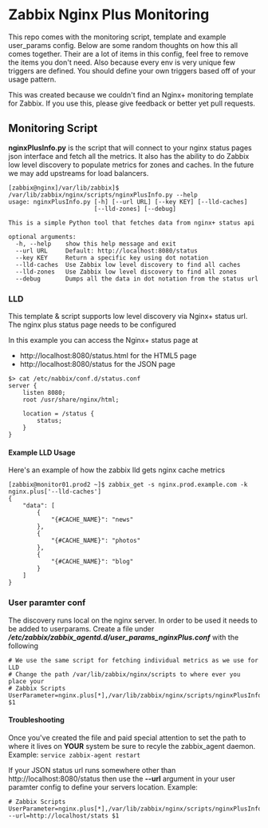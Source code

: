 # Zabbix Nginx Plus Monitoring
This repo comes with the monitoring script, template and example user_params config.  Below are some random thoughts on how this all comes together.  Their are a lot of items in this config, feel free to remove the items you don't need.  Also because every env is very unique few triggers are defined.  You should define your own triggers based off of your usage pattern.

This was created because we couldn't find an Nginx+ monitoring template for Zabbix.  If you use this, please give feedback or better yet pull requests.

## Monitoring Script
**nginxPlusInfo.py** is the script that will connect to your nginx status pages json interface and fetch all the metrics.  It also has the ability to do Zabbix low level discovery to populate metrics for zones and caches. In the future we may add upstreams for load balancers.


```
[zabbix@nginx]/var/lib/zabbix]$ /var/lib/zabbix/nginx/scripts/nginxPlusInfo.py --help
usage: nginxPlusInfo.py [-h] [--url URL] [--key KEY] [--lld-caches]
                        [--lld-zones] [--debug]

This is a simple Python tool that fetches data from nginx+ status api

optional arguments:
  -h, --help    show this help message and exit
  --url URL     Default: http://localhost:8080/status
  --key KEY     Return a specific key using dot notation
  --lld-caches  Use Zabbix low level discovery to find all caches
  --lld-zones   Use Zabbix low level discovery to find all zones
  --debug       Dumps all the data in dot notation from the status url
```

### LLD
This template & script supports low level discovery via Nginx+ status url.  The nginx plus status page needs to be configured

In this example you can access the Nginx+ status page at 

* http://localhost:8080/status.html for the HTML5 page
* http://localhost:8080/status for the JSON page

```
$> cat /etc/nabbix/conf.d/status.conf
server {
    listen 8080;
    root /usr/share/nginx/html;

    location = /status {
        status;
    }
}
```


#### Example LLD Usage

Here's an example of how the zabbix lld gets nginx cache metrics

```
[zabbix@monitor01.prod2 ~]$ zabbix_get -s nginx.prod.example.com -k nginx.plus['--lld-caches']
{
    "data": [
        {
            "{#CACHE_NAME}": "news"
        },
        {
            "{#CACHE_NAME}": "photos"
        },
        {
            "{#CACHE_NAME}": "blog"
        }
    ]
}
```



### User paramter conf
The discovery runs local on the nginx server.  In order to be used it needs to be added to userparams.  Create a file under ***/etc/zabbix/zabbix_agentd.d/user_params_nginxPlus.conf*** with the following

```
# We use the same script for fetching individual metrics as we use for LLD
# Change the path /var/lib/zabbix/nginx/scripts to where ever you place your 
# Zabbix Scripts
UserParameter=nginx.plus[*],/var/lib/zabbix/nginx/scripts/nginxPlusInfo.py $1
```
#### Troubleshooting 
Once you've created the file and paid special attention to set the path to where it lives on **YOUR** system be sure to recyle the zabbix_agent daemon. 
  Example: ```service zabbix-agent restart```



If your JSON status url runs somewhere other than http://localhost:8080/status then use the **--url** argument in your user paramter config to define your servers location. Example:

```
# Zabbix Scripts
UserParameter=nginx.plus[*],/var/lib/zabbix/nginx/scripts/nginxPlusInfo.py --url=http://localhost/stats $1
```

